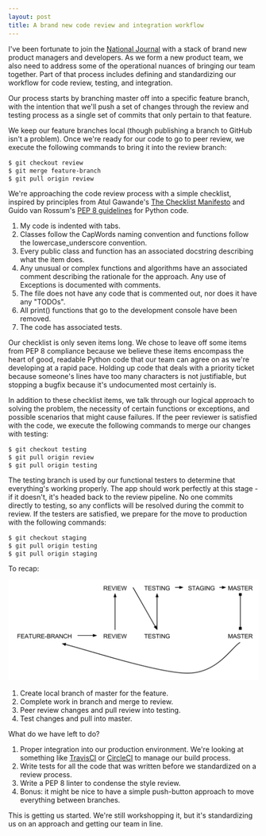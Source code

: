 ```yaml
---
layout: post
title: A brand new code review and integration workflow
---
```


I've been fortunate to join the [National Journal](http://www.nationaljournal.com/) with a stack of brand new product managers and developers. As we form a new product team, we also need to address some of the operational nuances of bringing our team together. Part of that process includes defining and standardizing our workflow for code review, testing, and integration.

Our process starts by branching master off into a specific feature branch, with the intention that we'll push a set of changes through the review and testing process as a single set of commits that only pertain to that feature. 

We keep our feature branches local (though publishing a branch to GitHub isn't a problem). Once we're ready for our code to go to peer review, we execute the following commands to bring it into the review branch:

	$ git checkout review
	$ git merge feature-branch
	$ git pull origin review

We're approaching the code review process with a simple checklist, inspired by principles from Atul Gawande's [The Checklist Manifesto](http://www.amazon.com/Checklist-Manifesto-How-Things-Right/dp/0312430000/ref=sr_1_1/185-7726352-5707960?s=books&ie=UTF8&qid=1424833091&sr=1-1&keywords=the+check+list+manifesto) and Guido van Rossum's [PEP 8 guidelines](https://www.python.org/dev/peps/pep-0008/) for Python code. 

1. My code is indented with tabs.
2. Classes follow the CapWords naming convention and functions follow the lowercase_underscore convention.
3. Every public class and function has an associated docstring describing what the item does.
4. Any unusual or complex functions and algorithms have an associated comment describing the rationale for the approach. Any use of Exceptions is documented with comments.
5. The file does not have any code that is commented out, nor does it have any "TODOs".
6. All print() functions that go to the development console have been removed.
7. The code has associated tests.

Our checklist is only seven items long. We chose to leave off some items from PEP 8 compliance because we believe these items encompass the heart of good, readable Python code that our team can agree on as we're developing at a rapid pace. Holding up code that deals with a priority ticket because someone's lines have too many characters is not justifiable, but stopping a bugfix because it's undocumented most certainly is. 

In addition to these checklist items, we talk through our logical approach to solving the problem, the necessity of certain functions or exceptions, and possible scenarios that might cause failures. If the peer reviewer is satisfied with the code, we execute the following commands to merge our changes with testing:

	$ git checkout testing
	$ git pull origin review
	$ git pull origin testing

The testing branch is used by our functional testers to determine that everything's working properly. The app should work perfectly at this stage - if it doesn't, it's headed back to the review pipeline. No one commits directly to testing, so any conflicts will be resolved during the commit to review. If the testers are satisfied, we prepare for the move to production with the following commands:

	$ git checkout staging
	$ git pull origin testing
	$ git pull origin staging

To recap: 

![Git workflow](/images/review_workflow.svg)

1. Create local branch of master for the feature.
2. Complete work in branch and merge to review. 
3. Peer review changes and pull review into testing.
4. Test changes and pull into master.

What do we have left to do? 

1. Proper integration into our production environment. We're looking at something like [TravisCI](https://travis-ci.com/) or [CircleCI](https://circleci.com/) to manage our build process. 
2. Write tests for all the code that was written before we standardized on a review process. 
3. Write a PEP 8 linter to condense the style review. 
4. Bonus: it might be nice to have a simple push-button approach to move everything between branches. 

This is getting us started. We're still workshopping it, but it's standardizing us on an approach and getting our team in line.